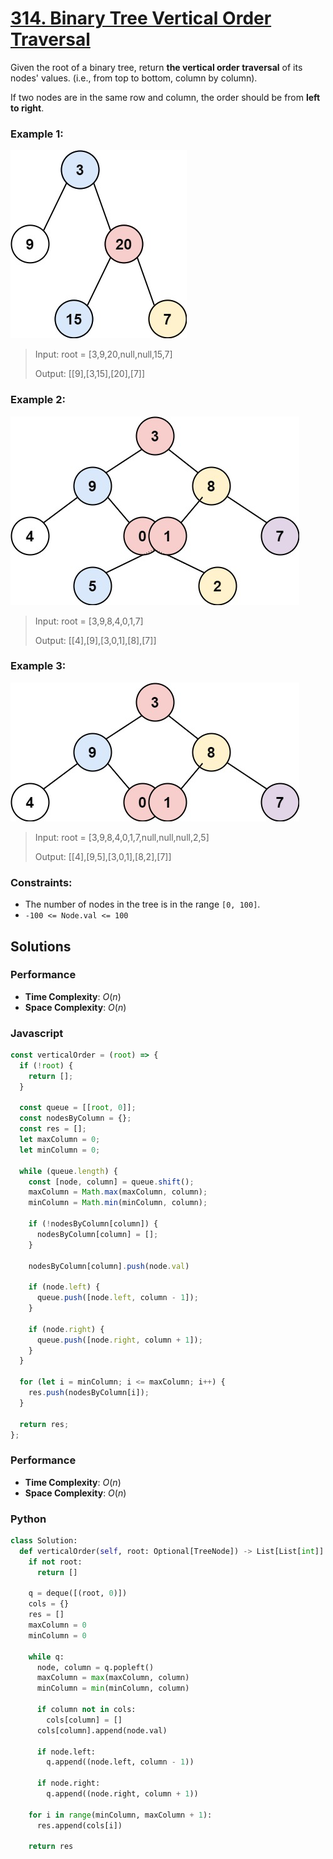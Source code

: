# [314. Binary Tree Vertical Order Traversal](https://leetcode.com/problems/binary-tree-vertical-order-traversal/description/)

Given the root of a binary tree, return **the vertical order traversal** of its nodes' values. (i.e., from top to bottom, column by column).

If two nodes are in the same row and column, the order should be from **left to right**.


### Example 1:
![](./images/vtree1.jpg)
> Input: root = [3,9,20,null,null,15,7]
>
> Output: [[9],[3,15],[20],[7]]


### Example 2:
![](./images/vtree2.jpg)
> Input: root = [3,9,8,4,0,1,7]
>
> Output: [[4],[9],[3,0,1],[8],[7]]


### Example 3:
![](./images/vtree2-1.jpg)
> Input: root = [3,9,8,4,0,1,7,null,null,null,2,5]
>
> Output: [[4],[9,5],[3,0,1],[8,2],[7]]
 

### Constraints:
- The number of nodes in the tree is in the range `[0, 100]`.
- `-100 <= Node.val <= 100`


## Solutions

### Performance

- **Time Complexity**: $O(n)$
- **Space Complexity**: $O(n)$

### Javascript
```javascript
const verticalOrder = (root) => {
  if (!root) {
    return [];
  }

  const queue = [[root, 0]];
  const nodesByColumn = {};
  const res = [];
  let maxColumn = 0;
  let minColumn = 0;

  while (queue.length) {
    const [node, column] = queue.shift();
    maxColumn = Math.max(maxColumn, column);
    minColumn = Math.min(minColumn, column);

    if (!nodesByColumn[column]) {
      nodesByColumn[column] = [];
    }

    nodesByColumn[column].push(node.val)

    if (node.left) {
      queue.push([node.left, column - 1]);
    }

    if (node.right) {
      queue.push([node.right, column + 1]);
    }
  }

  for (let i = minColumn; i <= maxColumn; i++) {
    res.push(nodesByColumn[i]);
  }

  return res;
};
```

### Performance

- **Time Complexity**: $O(n)$
- **Space Complexity**: $O(n)$

### Python
```python
class Solution:
  def verticalOrder(self, root: Optional[TreeNode]) -> List[List[int]]:
    if not root:
      return []

    q = deque([(root, 0)])
    cols = {}
    res = []
    maxColumn = 0
    minColumn = 0
    
    while q:
      node, column = q.popleft()
      maxColumn = max(maxColumn, column)
      minColumn = min(minColumn, column)

      if column not in cols:
        cols[column] = []
      cols[column].append(node.val)
      
      if node.left:
        q.append((node.left, column - 1))
        
      if node.right:
        q.append((node.right, column + 1))
        
    for i in range(minColumn, maxColumn + 1):
      res.append(cols[i])

    return res
```